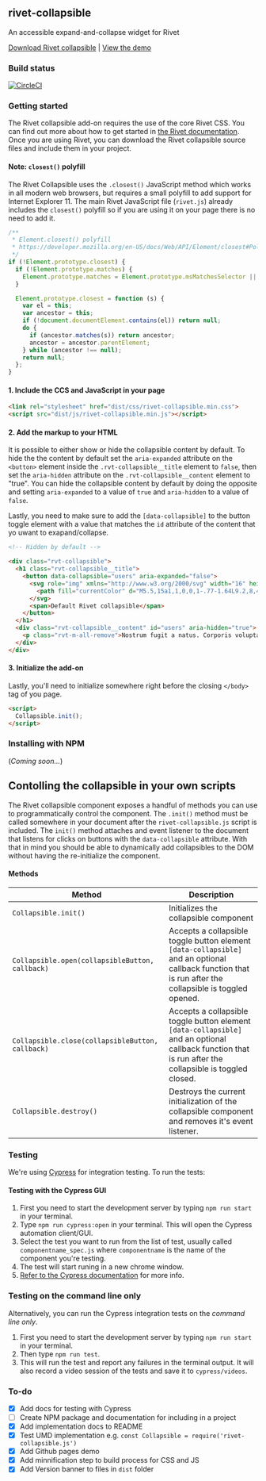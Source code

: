 ## rivet-collapsible
An accessible expand-and-collapse widget for Rivet

[Download Rivet collapsible](https://github.com/indiana-university/rivet-collapsible/archive/master.zip) | [View the demo](https://indiana-university.github.io/rivet-collapsible/)

### Build status

[![CircleCI](https://circleci.com/gh/indiana-university/rivet-collapsible.svg?style=svg)](https://circleci.com/gh/indiana-university/rivet-collapsible)

### Getting started
The Rivet collapsible add-on requires the use of the core Rivet CSS. You can find out more about how to get started in [the Rivet documentation](https://rivet.iu.edu/components/). Once you are using Rivet, you can download the Rivet collapsible source files and include them in your project.

#### Note: `closest()` polyfill
The Rivet Collapsible uses the `.closest()` JavaScript method which works in all modern web browsers, but requires a small polyfill to add support for Internet Explorer 11. The main Rivet JavaScript file (`rivet.js`) already includes the `closest()` polyfill so if you are using it on your page there is no need to add it.

```js
/**
 * Element.closest() polyfill
 * https://developer.mozilla.org/en-US/docs/Web/API/Element/closest#Polyfill
 */
if (!Element.prototype.closest) {
  if (!Element.prototype.matches) {
    Element.prototype.matches = Element.prototype.msMatchesSelector || Element.prototype.webkitMatchesSelector;
  }

  Element.prototype.closest = function (s) {
    var el = this;
    var ancestor = this;
    if (!document.documentElement.contains(el)) return null;
    do {
      if (ancestor.matches(s)) return ancestor;
      ancestor = ancestor.parentElement;
    } while (ancestor !== null);
    return null;
  };
}
```

#### 1. Include the CCS and JavaScript in your page
```html
<link rel="stylesheet" href="dist/css/rivet-collapsible.min.css">
<script src="dist/js/rivet-collapsible.min.js"></script>
```

#### 2. Add the markup to your HTML
It is possible to either show or hide the collapsible content by default. To hide the the content by default set the `aria-expanded` attribute on the `<button>` element inside the `.rvt-collapsible__title` element to `false`, then set the `aria-hidden` attribute on the `.rvt-collapsible__content` element to "true". You can hide the collapsible content by default by doing the opposite and setting `aria-expanded` to a value of `true` and `aria-hidden` to a value of `false`.

Lastly, you need to make sure to add the `[data-collapsible]` to the button toggle element with a value that matches the `id` attribute of the content that yo uwant to exapand/collapse.

```html
<!-- Hidden by default -->

<div class="rvt-collapsible">
  <h1 class="rvt-collapsible__title">
    <button data-collapsible="users" aria-expanded="false">
      <svg role="img" xmlns="http://www.w3.org/2000/svg" width="16" height="16" viewBox="0 0 16 16">
        <path fill="currentColor" d="M5.5,15a1,1,0,0,1-.77-1.64L9.2,8,4.73,2.64A1,1,0,0,1,6.27,1.36L11.13,7.2a1.25,1.25,0,0,1,0,1.61L6.27,14.64A1,1,0,0,1,5.5,15ZM9.6,8.48h0Zm0-1h0Z"/>
      </svg>
      <span>Default Rivet collapsible</span>
    </button>
  </h1>
  <div class="rvt-collapsible__content" id="users" aria-hidden="true">
    <p class="rvt-m-all-remove">Nostrum fugit a natus. Corporis voluptates ut odio omnis nobis voluptas. Est dolor et eum quis deleniti explicabo autem est magnam. Unde expedita ab quia maxime quia. Qui voluptas distinctio ipsa laborum laboriosam.</p>
  </div>
</div>
```

#### 3. Initialize the add-on
Lastly, you'll need to initialize somewhere right before the closing `</body>` tag of you page.

```html
<script>
  Collapsible.init();
</script>
```

### Installing with NPM
(_Coming soon..._)

## Contolling the collapsible in your own scripts
The Rivet collapsible component exposes a handful of methods you can use to programmatically control the component. The `.init()` method must be called somewhere in your document after the `rivet-collapsible.js` script is included. The `init()` method attaches and event listener to the document that listens for clicks on buttons with the `data-collapsible` attribute. With that in mind you should be able to dynamically add collapsibles to the DOM without having the re-initialize the component.

#### Methods

| Method                               | Description                                                                                                                                                       |
|--------------------------------------|-------------------------------------------------------------------------------------------------------------------------------------------------------------------|
| `Collapsible.init()`                   | Initializes the collapsible component                                                                                                                             |
| `Collapsible.open(collapsibleButton, callback)` | Accepts a collapsible toggle button element `[data-collapsible]` and an optional callback function that is run after the collapsible is toggled opened. |
| `Collapsible.close(collapsibleButton, callback)` | Accepts a collapsible toggle button element `[data-collapsible]` and an optional callback function that is run after the collapsible is toggled closed. |
| `Collapsible.destroy()`                | Destroys the current initialization of the collapsible component and removes it's event listener.                                                                 |

### Testing
We're using [Cypress](https://docs.cypress.io/guides/overview/why-cypress.html) for integration testing. To run the tests:

#### Testing with the Cypress GUI
1. First you need to start the development server by typing `npm run start` in your terminal.
1. Type `npm run cypress:open` in your terminal. This will open the Cypress automation client/GUI.
2. Select the test you want to run from the list of test, usually called `componentname_spec.js` where `componentname` is the name of the component you're testing.
3. The test will start runing in a new chrome window.
4. [Refer to the Cypress documentation](https://docs.cypress.io/guides/overview/why-cypress.html) for more info.

### Testing on the command line only
Alternatively, you can run the Cypress integration tests on the _command line only_.

1. First you need to start the development server by typing `npm run start` in your terminal.
2. Then type `npm run test`.
3. This will run the test and report any failures in the terminal output. It will also record a video session of the tests and save it to `cypress/videos`.

### To-do
- [X] Add docs for testing with Cypress
- [ ] Create NPM package and documentation for including in a project
- [X] Add implementation docs to README
- [X] Test UMD implementation e.g. `const Collapsible = require('rivet-collapsible.js')`
- [X] Add Github pages demo
- [X] Add minnification step to build process for CSS and JS
- [X] Add Version banner to files in `dist` folder
